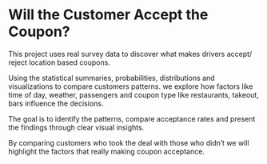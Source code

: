# Will the Customer Accept the Coupon?

This project uses real survey data to discover what makes drivers accept/ reject location based coupons. 

Using the statistical summaries, probabilities, distributions and visualizations to compare customers patterns. we explore how factors like time of day, weather, passengers and coupon type like restaurants, takeout, bars influence the decisions. 

The goal is to identify the patterns,  compare acceptance rates and present the findings through clear visual insights. 

By comparing customers who took the deal with those who didn’t we will highlight the factors that really making coupon acceptance. 
